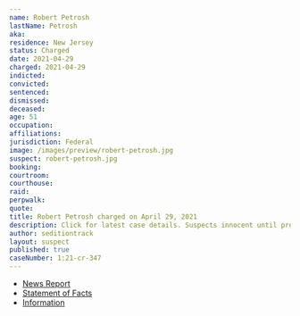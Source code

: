 ```yaml
---
name: Robert Petrosh
lastName: Petrosh
aka:
residence: New Jersey
status: Charged
date: 2021-04-29
charged: 2021-04-29
indicted:
convicted: 
sentenced:
dismissed: 
deceased:
age: 51
occupation:
affiliations:
jurisdiction: Federal
image: /images/preview/robert-petrosh.jpg
suspect: robert-petrosh.jpg
booking:
courtroom:
courthouse:
raid:
perpwalk:
quote:
title: Robert Petrosh charged on April 29, 2021
description: Click for latest case details. Suspects innocent until proven guilty.
author: seditiontrack
layout: suspect
published: true
caseNumber: 1:21-cr-347
---
```

- [News Report](https://www.nj.com/news/2021/05/grandmother-helped-tip-off-fbi-about-nj-man-charged-with-being-at-capitol-riot-feds-say.html)
- [Statement of Facts](https://www.justice.gov/usao-dc/case-multi-defendant/file/1392101/download)
- [Information](https://www.justice.gov/usao-dc/case-multi-defendant/file/1413451/download)
